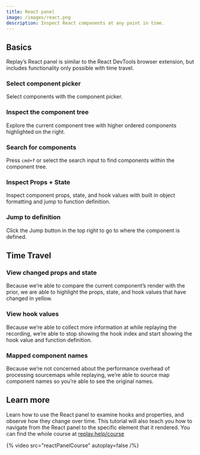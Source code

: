 ```yaml
---
title: React panel
image: /images/react.png
description: Inspect React components at any point in time.
---
```


## Basics

Replay’s React panel is similar to the React DevTools browser extension, but includes functionality only possible with time travel.

### Select component picker

Select components with the component picker.

### Inspect the component tree

Explore the current component tree with higher ordered components highlighted on the right.

### Search for components

Press `cmd+f` or select the search input to find components within the component tree.

### Inspect Props + State

Inspect component props, state, and hook values with built in object formatting and jump to function definition.

### Jump to definition

Click the Jump button in the top right to go to where the component is defined.

## Time Travel

### View changed props and state

Because we’re able to compare the current component’s render with the prior, we are able to highlight the props, state, and hook values that have changed in yellow.

### View hook values

Because we’re able to collect more information at while replaying the recording, we’re able to stop showing the hook index and start showing the hook value and function definition.

### Mapped component names

Because we’re not concerned about the performance overhead of processing sourcemaps while replaying, we’re able to source map component names so you’re able to see the original names.

## Learn more
Learn how to use the React panel to examine hooks and properties, and observe how they change over time. This tutorial will also teach you how to navigate from the React panel to the specific element that it rendered. You can find the whole course at [replay.help/course](https://replay.help/course)

{% video src="reactPanelCourse" autoplay=false /%}
